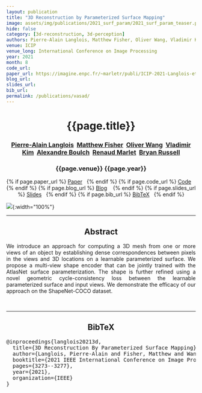 ```yaml
---
layout: publication
title: "3D Reconstruction by Parameterized Surface Mapping"
image: assets/img/publications/2021_surf_param/2021_surf_param_teaser.png
hide: false
category: [3d-reconstruction, 3d-perception]
authors: Pierre-Alain Langlois, Matthew Fisher, Oliver Wang, Vladimir Kim, Alexandre Boulch, Renaud Marlet, Bryan Russell
venue: ICIP
venue_long: International Conference on Image Processing
year: 2021
month: 8
code_url: 
paper_url: https://imagine.enpc.fr/~marletr/publi/ICIP-2021-Langlois-et-al.pdf
blog_url:
slides_url:
bib_url:
permalink: /publications/vasad/
---
```


<h1 align="center"> {{page.title}} </h1>
<h3 align="center">  <a href="https://palanglois.github.io/">Pierre-Alain Langlois</a>&nbsp;&nbsp;<a href="https://techmatt.github.io/">Matthew Fisher</a>&nbsp;&nbsp;<a href="https://www.oliverwang.info/">Oliver Wang</a>&nbsp;&nbsp;<a href="http://www.vovakim.com/">Vladimir Kim</a>&nbsp;&nbsp;<a href="https://boulch.eu/">Alexandre Boulch</a>&nbsp;&nbsp;<a href="http://imagine.enpc.fr/~marletr/">Renaud Marlet</a>&nbsp;&nbsp;<a href="https://bryanrussell.org/">Bryan Russell</a></h3>


<h3 align="center"> {{page.venue}} {{page.year}} </h3>

<div align="center">
  <p>
    {% if page.paper_url %}
    <a href="{{ page.paper_url }}"><i class="far fa-file-pdf"></i> Paper</a>&nbsp;&nbsp;
    {% endif %}
    {% if page.code_url %}
    <a href="{{ page.code_url }}"><i class="fab fa-github"></i> Code</a> &nbsp;&nbsp;
    {% endif %}
    {% if page.blog_url %}
    <a href="{{ page.blog_url }}"><i class="fab fa-blogger"></i> Blog</a> &nbsp;&nbsp;
    {% endif %}
    {% if page.slides_url %}
    <a href="{{ page.slides_url }}"><i class="far fa-file-pdf"></i> Slides</a>&nbsp;&nbsp;
    {% endif %}
    {% if page.bib_url %}
    <a href="{{ page.bib_url}}"><i class="far fa-file-alt"></i> BibTeX</a>&nbsp;&nbsp;
    {% endif %}
  </p>
</div>


![](../../assets/img/publications/2021_surf_param/2021_surf_param_teaser.png){:width="100%"}

<hr>

<h2  align="center"> Abstract</h2>

<p align="justify">We introduce an approach for computing a 3D mesh from one or more views of an object by establishing dense correspondences between pixels in the views and 3D locations on a learnable parameterized surface. We propose a multi-view shape encoder that can be jointly trained with the AtlasNet surface parameterization. The shape is further refined using a novel geometric cycle-consistency loss between the learnable parameterized surface and input views. We demonstrate the efficacy of our approach on the ShapeNet-COCO dataset.
</a></p>

<br>

<hr>

<h2  align="center">BibTeX</h2>
<left>
  <pre class="bibtex-box">
@inproceedings{langlois20213d,
  title={3D Reconstruction By Parameterized Surface Mapping},
  author={Langlois, Pierre-Alain and Fisher, Matthew and Wang, Oliver and Kim, Vladimir and Boulch, Alexandre and Marlet, Renaud and Russell, Bryan},
  booktitle={2021 IEEE International Conference on Image Processing (ICIP)},
  pages={3273--3277},
  year={2021},
  organization={IEEE}
}
</pre>
</left>

<br>
